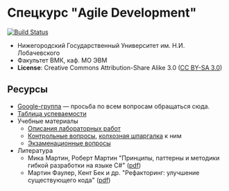 # Спецкурс "Agile Development"

[![Build Status][travis-badge]][travis]

 - Нижегородский Государственный Университет им. Н.И. Лобачевского
 - Факультет ВМК, каф. МО ЭВМ
 - **License**: Creative Commons Attribution-Share Alike 3.0 ([CC BY-SA 3.0][cc3])

## Ресурсы

 - [Google-группа][list] — просьба по всем вопросам обращаться сюда.
 - [Таблица успеваемости][hall-of-fame]
 - Учебные материалы
   - [Описания лабораторных работ][labs]
   - [Контрольные вопросы][control-questions], [колхозная шпаргалка][cheatsheet] к ним
   - [Экзаменационные вопросы][exam-questions]
 - Литература
   - Мика Мартин, Роберт Мартин "Принципы, паттерны и методики гибкой разработки
     на языке C#" ([pdf][book-agile])
   - Мартин Фаулер, Кент Бек и др. "Рефакторинг: улучшение существующего кода"
     ([pdf][book-refactoring])

<!-- LINKS -->

[travis]:       https://travis-ci.org/UNN-VMK-Software/agile-course-practice
[travis-badge]: https://travis-ci.org/UNN-VMK-Software/agile-course-practice.svg?branch=master
[cc3]:          http://creativecommons.org/licenses/by-sa/3.0/
[list]:         https://groups.google.com/forum/?hl=ru#!forum/agile-development-course
[hall-of-fame]: https://docs.google.com/spreadsheet/ccc?key=0AsBBkrQIoSbjdGh5UFhSRVdQZmZhWXJLNjhwV08zU0E&usp=drive_web&authkey=CNXx0YMC&authkey=CNXx0YMC#gid=9
[labs]:         https://github.com/UNN-VMK-Software/agile-course-theory/tree/master/lab-guide
[control-questions]: https://github.com/UNN-VMK-Software/agile-course-theory/blob/master/slides/control-questions.md
[cheatsheet]:   https://docs.google.com/document/d/1QhdJOnSw-Gn_-WM9RWLzmxZMrWTB4EbyTkaNBWMGA3Y/edit
[exam-questions]:    https://docs.google.com/spreadsheet/ccc?key=0AsBBkrQIoSbjdDBDS2FTb3B3d3ZlUldJcl9HUmtEaUE&authkey=CKGP8vYB&authkey=CKGP8vYB#gid=0

[book-agile]:        http://www.books.ru/books/printsipy-patterny-i-metodiki-gibkoi-razrabotki-na-yazyke-c-fail-pdf-864714/?show=1
[book-refactoring]:  http://www.books.ru/books/refaktoring-uluchshenie-sushchestvuyushchego-koda-fail-pdf-552092/?show=1
